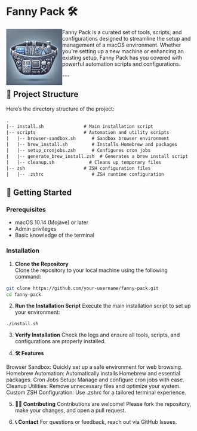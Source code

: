 # Fanny Pack 🛠️
<img src="./assets/logo.webp" alt="Project Logo" width="150" align="left" />

<p>Fanny Pack is a curated set of tools, scripts, and configurations designed to streamline the setup and management of a macOS environment. Whether you're setting up a new machine or enhancing an existing setup, Fanny Pack has you covered with powerful automation scripts and configurations.</p>
---

## 📂 Project Structure

Here’s the directory structure of the project:

```plaintext
.
|-- install.sh               # Main installation script
|-- scripts                  # Automation and utility scripts
|   |-- browser-sandbox.sh      # Sandbox browser environment
|   |-- brew_install.sh         # Installs Homebrew and packages
|   |-- setup_cronjobs.zsh      # Configures cron jobs
|   |-- generate_brew_install.zsh  # Generates a brew install script
|   |-- cleanup.sh             # Cleans up temporary files
|-- zsh                      # ZSH configuration files
|   |-- .zshrc                  # ZSH runtime configuration
```

## 🚀 Getting Started

### Prerequisites
- macOS 10.14 (Mojave) or later
- Admin privileges
- Basic knowledge of the terminal

### Installation

1. **Clone the Repository**  
   Clone the repository to your local machine using the following command:
```bash
git clone https://github.com/your-username/fanny-pack.git
cd fanny-pack
```

2. **Run the Installation Script**
Execute the main installation script to set up your environment:

```
./install.sh
```

3. **Verify Installation**
Check the logs and ensure all tools, scripts, and configurations are properly installed.

4. **🛠️ Features**

Browser Sandbox: Quickly set up a safe environment for web browsing.
Homebrew Automation: Automatically installs Homebrew and essential packages.
Cron Jobs Setup: Manage and configure cron jobs with ease.
Cleanup Utilities: Remove unnecessary files and optimize your system.
Custom ZSH Configuration: Use .zshrc for a tailored terminal experience.

5. **🧑‍💻 Contributing**
Contributions are welcome! Please fork the repository, make your changes, and open a pull request.


6. **📞 Contact**
For questions or feedback, reach out via GitHub Issues.
